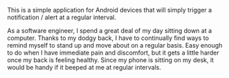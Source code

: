 This is a simple application for Android devices that will simply trigger a notification / alert at a regular interval.

As a software engineer, I spend a great deal of my day sitting down at a computer. Thanks to my dodgy back, I have to continually find ways to remind myself to stand up and move about on a regular basis. Easy enough to do when I have immediate pain and discomfort, but it gets a little harder once my back is feeling healthy. Since my phone is sitting on my desk, it would be handy if it beeped at me at regular intervals.